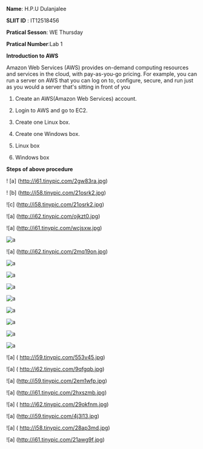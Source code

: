 **Name**: H.P.U Dulanjalee

**SLIIT ID** : IT12518456

**Pratical Sesson**: WE Thursday

**Pratical Number**:Lab 1


 **Introduction to AWS**
 
 Amazon Web Services (AWS) provides on-demand computing resources and services in the cloud, with pay-as-you-go pricing. For example, you can run a server on AWS that you can log on to, configure, secure, and run just as you would a server that's sitting in front of you
 


1.	Create an AWS(Amazon Web Services) account.

2.	Login to AWS and go to EC2.

3.	Create one Linux box.

4.	Create one Windows box.

5.	Linux box

6.  Windows box

 **Steps of above procedure** 
 
 ! [a] (http://i61.tinypic.com/2gw83ra.jpg)

! [b] (http://i58.tinypic.com/21osrk2.jpg)

 ![c] (http://i58.tinypic.com/21osrk2.jpg)
 
 ![a] (http://i62.tinypic.com/ojkzt0.jpg)
 
![a] (http://i61.tinypic.com/wcjsxw.jpg)
 

 
 
 ![a](http://i59.tinypic.com/2zgunvr.jpg)
 
![a] (http://i62.tinypic.com/2mq19on.jpg)
 
 ![a](http://i60.tinypic.com/289l8nm.jpg)
 
 ![a](http://i60.tinypic.com/m8e6g1.jpg)
 
 ![a](http://i62.tinypic.com/2njf1wl.jpg)
 
 ![a](http://i62.tinypic.com/33li1cw.jpg)
 
![a]( http://i61.tinypic.com/53ppw6.jpg)
 
![a]( http://i61.tinypic.com/2ni1g6v.jpg)
 
![a]( http://i62.tinypic.com/4imx4y.jpg)
 
 ![a](http://i62.tinypic.com/2jaxpaf.jpg)
 
![a] ( http://i59.tinypic.com/553v45.jpg)
 
![a] ( http://i62.tinypic.com/9qfgqb.jpg)
 
 ![a] (http://i59.tinypic.com/2em1wfp.jpg)
 
 ![a] (http://i61.tinypic.com/2hxszmb.jpg)
 
![a] ( http://i62.tinypic.com/29okfnm.jpg)
 
 ![a] (http://i59.tinypic.com/4j3l13.jpg)
 
![a] ( http://i58.tinypic.com/28ap3md.jpg)
 
 ![a] (http://i61.tinypic.com/21awg9f.jpg)
 
 
 

 
